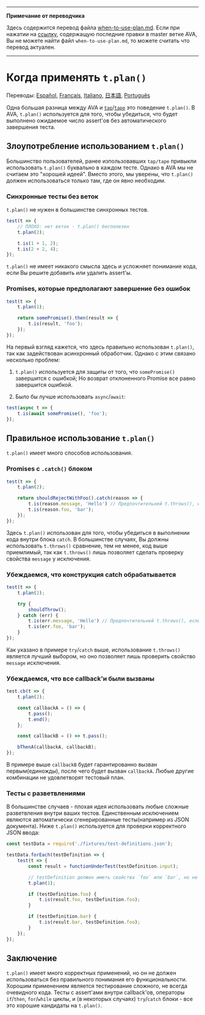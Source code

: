 ___
**Примечание от переводчика**

Здесь содержится перевод файла [when-to-use-plan.md](https://github.com/avajs/ava/blob/main/docs/recipes/when-to-use-plan.md). Если при нажатии на [ссылку](https://github.com/avajs/ava/compare/559dda50034dadffecde624e505ed0282ddf2fd2...main#diff-0c25d982e94d600cb6b8e438a0e67169), содержащую последние правки в master ветке AVA, Вы не можете найти файл `when-to-use-plan.md`, то можете считать что перевод актуален.
___
# Когда применять `t.plan()`

Переводы: [Español](https://github.com/avajs/ava-docs/blob/main/es_ES/docs/recipes/when-to-use-plan.md), [Français](https://github.com/avajs/ava-docs/blob/main/fr_FR/docs/recipes/when-to-use-plan.md), [Italiano](https://github.com/avajs/ava-docs/blob/main/it_IT/recipes/when-to-use-plan.md), [日本語](https://github.com/avajs/ava-docs/blob/main/ja_JP/docs/recipes/when-to-use-plan.md), [Português](https://github.com/avajs/ava-docs/blob/main/pt_BR/docs/recipes/when-to-use-plan.md)

Одна большая разница между AVA и [`tap`](https://github.com/tapjs/node-tap)/[`tape`](https://github.com/substack/tape) это поведение `t.plan()`. В AVA, `t.plan()` используется для того, чтобы убедиться, что будет выполнено ожидаемое число assert'ов без автоматического завершения теста.

## Злоупотребление использованием `t.plan()`

Большинство пользователей, ранее изпользовавших `tap/tape` привыкли использовать `t.plan()` буквально в каждом тесте. Однако в AVA мы не считаем это "хорошей идеей". Вместо этого, мы уверены, что `t.plan()` должен использоваться только там, где он явно необходим.

### Синхронные тесты без веток

`t.plan()` не нужен в большинстве синхронных тестов.

```js
test(t => {
	// ПЛОХО: нет веток - t.plan() бесполезен
	t.plan(2);

	t.is(1 + 1, 2);
	t.is(2 + 2, 4);
});
```

`t.plan()` не имеет никакого смысла здесь и усложняет понимание кода, если Вы решите добавить или удалить assert'ы.

### Promises, которые предполагают завершение без ошибок

```js
test(t => {
	t.plan(1);

	return somePromise().then(result => {
		t.is(result, 'foo');
	});
});
```

На первый взгляд кажется, что здесь правильно использован `t.plan()`, так как задействован асинхронный обработчик. Однако с этим связано несколько проблем:

1. `t.plan()` используется для защиты от того, что `somePromise()` завершится с ошибкой; Но возврат отклоненного Promise все равно завершится ошибкой.

2. Было бы лучше использовать `async`/`await`:

```js
test(async t => {
	t.is(await somePromise(), 'foo');
});
```

## Правильное использование `t.plan()`

`t.plan()` имеет много способов использования.

### Promises с `.catch()` блоком

```js
test(t => {
	t.plan(2);

	return shouldRejectWithFoo().catch(reason => {
		t.is(reason.message, 'Hello') // Предпочтительней t.throws(), если все что Вам нужно - проверить свойство message
		t.is(reason.foo, 'bar');
	});
});
```

Здесь `t.plan()` использован для того, чтобы убедиться в выполнении кода внутри блока `catch`. В большинстве случаях, Вы должны использовать `t.throws()` сравнение, тем не менее, код выше приемлимый, так как `t.throws()` лишь позволяет сделать проверку свойства `message` у исключения.

### Убеждаемся, что конструкция catch обрабатывается

```js
test(t => {
	t.plan(2);

	try {
		shouldThrow();
	} catch (err) {
		t.is(err.message, 'Hello') // Предпочтительней t.throws(), если все что Вам нужно - проверить свойство message
		t.is(err.foo, 'bar');
	}
});
```

Как указано в примере `try`/`catch` выше, использование `t.throws()` является лучший выбором, но оно позволяет лишь проверить свойство `message` исключения.

### Убеждаемся, что все callback'и были вызваны

```js
test.cb(t => {
	t.plan(2);

	const callbackA = () => {
		t.pass();
		t.end();
	};

	const callbackB = () => t.pass();

	bThenA(callbackA, callbackB);
});
```

В примере выше `callbackB` будет гарантированно вызван первым(единожды), после чего будет вызван `callbackA`. Любые другие комбинации не удовлетворят тестовый план.

### Тесты с разветвлениями

В большинстве случаев - плохая идея использовать любые сложные разветвления внутри ваших тестов. Единственным исключением являются автоматически сгенерированные тесты(например из JSON документа). Ниже `t.plan()` используется для проверки корректного JSON ввода:

```js
const testData = require('./fixtures/test-definitions.json');

testData.forEach(testDefinition => {
	test(t => {
		const result = functionUnderTest(testDefinition.input);

		// testDefinition должен иметь свойства `foo` или `bar`, но не оба из них
		t.plan(1);

		if (testDefinition.foo) {
			t.is(result.foo, testDefinition.foo);
		}

		if (testDefinition.bar) {
			t.is(result.bar, testDefinition.foo);
		}
	});
});
```

## Заключение

`t.plan()` имеет много корректных применений, но он не должен использоваться без правильного понимания его функциональности. Хорошим применением является тестирование сложного, не всегда очевидного кода. Тесты с assert'ами внутри callback'ов, операторы `if`/`then`, `for`/`while` циклы, и (в некоторых случаях) `try`/`catch` блоки - все это хорошие кандидаты на `t.plan()`.

